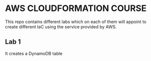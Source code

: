 # AWS CLOUDFORMATION COURSE

This repo contains different labs which on each of them will appoint to create different IaC using  the service provided by AWS.

## Lab 1

It creates a DynamoDB table